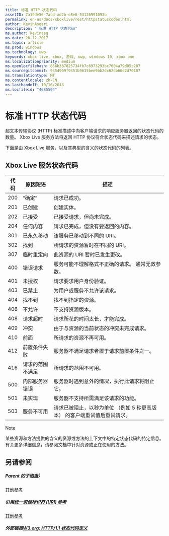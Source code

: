 ```yaml
---
title: 标准 HTTP 状态代码
assetID: 7a19de56-7acd-ad2b-e8e6-53126991093b
permalink: en-us/docs/xboxlive/rest/httpstatuscodes.html
author: KevinAsgari
description: " 标准 HTTP 状态代码"
ms.author: kevinasg
ms.date: 20-12-2017
ms.topic: article
ms.prod: windows
ms.technology: uwp
keywords: xbox live, xbox, 游戏, uwp, windows 10, xbox one
ms.localizationpriority: medium
ms.openlocfilehash: 856b387825734fb7c6973293bc7004a79d05c207
ms.sourcegitcommit: 9354909f9351b9635bee9bb2dc62db60d2d70107
ms.translationtype: MT
ms.contentlocale: zh-CN
ms.lasthandoff: 10/16/2018
ms.locfileid: "4685504"
---
```

# <a name="standard-http-status-codes"></a>标准 HTTP 状态代码
 
超文本传输协议 (HTTP) 标准描述中向客户端请求的响应服务器返回的状态代码的数量。 Xbox Live 服务方法将返回 HTTP 协议符合状态代码来描述请求的状态。
 
下面是由 Xbox Live 服务，以及其典型的含义的状态代码的列表。
 
<a id="ID4EAB"></a>

 
## <a name="xbox-live-services-status-codes"></a>Xbox Live 服务状态代码
 
| 代码| 原因短语| 描述| 
| --- | --- | --- | 
| 200| “确定”| 请求已成功。| 
| 201| 已创建| 创建实体。| 
| 202| 已接受| 已接受请求，但尚未完成。| 
| 204| 任何内容| 请求已完成，但没有要返回的内容。| 
| 301| 已永久移动| 该服务已移动到不同的 URI。| 
| 302| 找到| 所请求的资源暂时在不同的 URI。| 
| 307| 临时重定向| 此资源的 URI 暂时已发生更改。| 
| 400| 错误请求| 服务可能不理解格式不正确的请求。 通常无效参数。| 
| 401| 未授权| 请求要求用户身份验证。| 
| 403| 已禁止| 为用户或服务不允许该请求。| 
| 404| 找不到| 找不到指定的资源。| 
| 406| 不允许| 不支持资源版本。| 
| 408| 请求超时| 请求所花的时间太长，才能完成。| 
| 409| 冲突| 由于与资源的当前状态的冲突未完成请求。| 
| 410| 前面| 所请求的资源不再可用。| 
| 412| 前置条件失败| 服务器不满足请求者置于请求前置条件之一。| 
| 416| 请求的范围不满足| 所请求的范围不可用。| 
| 500| 内部服务器错误| 服务器时遇到意外的情况，执行此请求将阻止它。| 
| 501| 未实现| 服务器不支持所需满足该请求的功能。| 
| 503| 服务不可用| 请求已被阻止，以秒为单位 （例如 5 秒更高版本） 的客户端重试值后重试请求。| 
 

> [!NOTE] 
> 某些资源和方法提供的含义的资源或方法的上下文中的特定状态代码的特定信息。 有关更多详细信息，请参阅文档中针对资源或正在使用的方法。 

  
<a id="ID4E3BAC"></a>

 
## <a name="see-also"></a>另请参阅
 
<a id="ID4E5BAC"></a>

 
##### <a name="parent"></a>Parent 的子磁盘）  

[其他参考](atoc-xboxlivews-reference-additional.md)

  
<a id="ID4EKCAC"></a>

 
##### <a name="reference--universal-resource-identifier-uri-referenceuriatoc-xboxlivews-reference-urismd"></a>引用[统一资源标识符 (URI) 参考](../uri/atoc-xboxlivews-reference-uris.md)

 [其他参考](atoc-xboxlivews-reference-additional.md)

  
<a id="ID4EZCAC"></a>

 
##### <a name="external-links--w3org-http11-status-code-definitionshttpwwww3orgprotocolsrfc2616rfc2616-sec10htmlsec10"></a>外部链接[W3.org: HTTP/1.1 状态代码定义](http://www.w3.org/Protocols/rfc2616/rfc2616-sec10.html#sec10)

   